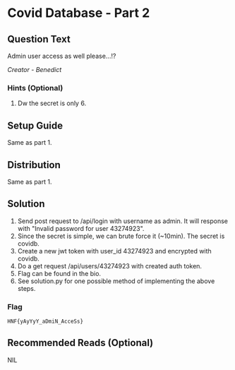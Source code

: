 # Covid Database - Part 2

## Question Text
Admin user access as well please...!?

*Creator - Benedict*

### Hints (Optional)
1. Dw the secret is only 6.

## Setup Guide
Same as part 1.

## Distribution
Same as part 1.

## Solution
1. Send post request to /api/login with username as admin. It will response with "Invalid password for user 43274923".
1. Since the secret is simple, we can brute force it (~10min). The secret is covidb.
1. Create a new jwt token with user_id 43274923 and encrypted with covidb.
1. Do a get request /api/users/43274923 with created auth token.
1. Flag can be found in the bio.
1. See solution.py for one possible method of implementing the above steps.

### Flag
`HNF{yAyYyY_aDmiN_AcceSs}`

## Recommended Reads (Optional)
NIL
